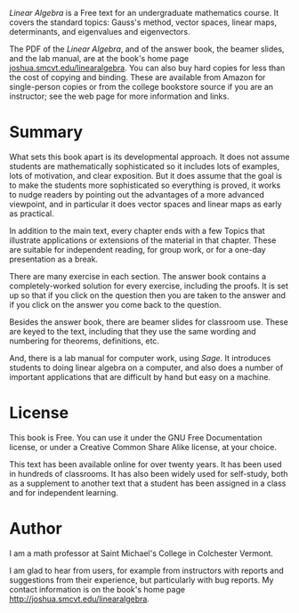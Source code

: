 _Linear Algebra_ is a Free text for an undergraduate mathematics course. It covers the standard topics: Gauss's method, vector spaces, linear maps, determinants, and eigenvalues and eigenvectors.

The PDF of the _Linear Algebra_, and of the answer book, the beamer slides, and the lab manual, are at the book's home page [joshua.smcvt.edu/linearalgebra](http://joshua.smcvt.edu/linearalgebra). You can also buy hard copies for less than the cost of copying and binding. These are available from Amazon for single-person copies or from the college bookstore source if you are an instructor; see the web page for more information and links. 

# Summary

What sets this book apart is its developmental approach. It does not assume students are mathematically sophisticated so it includes lots of examples, lots of motivation, and clear exposition. But it does assume that the goal is to make the students more sophisticated so everything is proved, it works to nudge readers by pointing out the advantages of a more advanced viewpoint, and in particular it does vector spaces and linear maps as early as practical.

In addition to the main text, every chapter ends with a few Topics that illustrate applications or extensions of the material in that chapter. These are suitable for independent reading, for group work, or for a one-day presentation as a break.

There are many exercise in each section. The answer book contains a completely-worked solution for every exercise, including the proofs. It is set up so that if you click on the question then you are taken to the answer and if you click on the answer you come back to the question.

Besides the answer book, there are beamer slides for classroom use. These are keyed to the text, including that they use the same wording and numbering for theorems, definitions, etc.

And, there is a lab manual for computer work, using *Sage*. It introduces students to doing linear algebra on a computer, and also does a number of important applications that are difficult by hand but easy on a machine.


# License

This book is Free. You can use it under the GNU Free Documentation license, or  under a Creative Common Share Alike license, at your choice.

This text has been available online for over twenty years. It has been used in hundreds of classrooms. It has also been widely used for self-study, both as a supplement to another text that a student has been assigned in a class and for independent learning.


# Author

I am a math professor at Saint Michael's College in Colchester Vermont.

I am glad to hear from users, for example from instructors with reports and suggestions from their experience, but particularly with bug reports. My contact information is on the book's home page http://joshua.smcvt.edu/linearalgebra.


